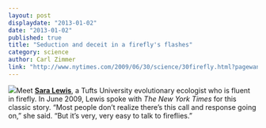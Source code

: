 ```yaml
---
layout: post
displaydate: "2013-01-02"
date: "2013-01-02"
published: true
title: "Seduction and deceit in a firefly's flashes"
category: science
author: Carl Zimmer
link: "http://www.nytimes.com/2009/06/30/science/30firefly.html?pagewanted=all&_r=1&"
---
```


![](http://sethmnookin.com/wp-content/uploads/2013/08/Luciola_lusitanica.jpg)Meet <a href="http://ase.tufts.edu/biology/faculty/lewis/" target="_blank"><b>Sara Lewis</b></a>, a Tufts University evolutionary ecologist who is fluent in firefly. In June 2009, Lewis spoke with <i>The New York Times</i> for this classic story. “Most people don’t realize there’s this call and response going on,” she said. “But it’s very, very easy to talk to fireflies.”